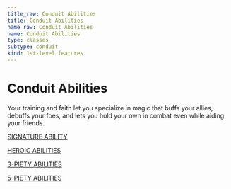 ```yaml
---
title_raw: Conduit Abilities
title: Conduit Abilities
name_raw: Conduit Abilities
name: Conduit Abilities
type: classes
subtype: conduit
kind: 1st-level features
---
```


# Conduit Abilities

Your training and faith let you specialize in magic that buffs your allies, debuffs your foes, and lets you hold your own in combat even while aiding your friends.

[SIGNATURE ABILITY](./Signature%20Ability/Signature%20Ability.md)

[HEROIC ABILITIES](./Heroic%20Abilities.md)

[3-PIETY ABILITIES](./3-Piety%20Abilities/3-Piety%20Abilities.md)

[5-PIETY ABILITIES](./5-Piety%20Abilities/5-Piety%20Abilities.md)
